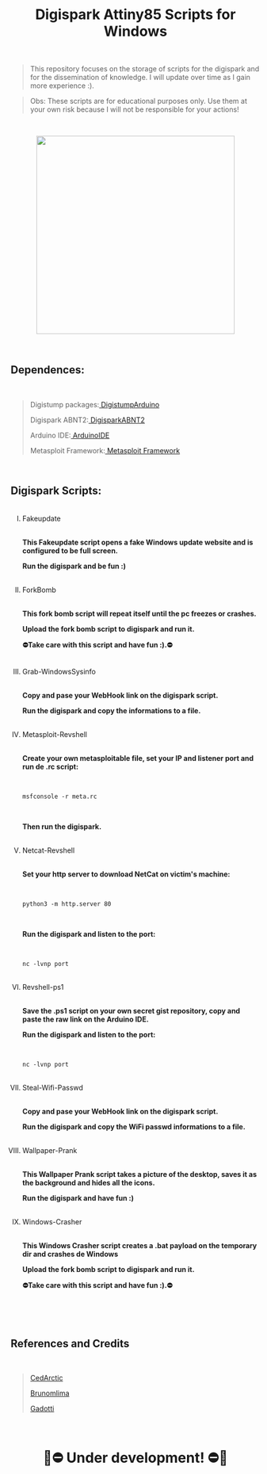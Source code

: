 <h1 align="center">Digispark Attiny85 Scripts for Windows</h1>

<br>

>This repository focuses on the storage of scripts for the digispark and for the dissemination of knowledge. I will update over time as I gain more experience :).
>

>
>Obs: These scripts are for educational purposes only. Use them at your own risk because I will not be responsible for your actions!

<br>

<p align="center">
	<img width="400" height="400" src="https://github.com/EndlssNightmare/Digispark-scripts/assets/110058202/7cf31e71-e6ac-4a74-ac69-3762e93ea66f">
</p>

<br>

<body>
   <h2 align="left"> Dependences:</h2>

  <br>
  
  >Digistump packages:<a href="https://github.com/digistump/DigistumpArduino"> DigistumpArduino</a>
  >
  >
  >Digispark ABNT2:<a href="https://github.com/jcldf/digisparkABNT2" > DigisparkABNT2</a>
  >
  >
  >Arduino IDE:<a href="https://www.arduino.cc/en/software"> ArduinoIDE</a>
  >
  >
  >Metasploit Framework:<a href="https://www.metasploit.com"> Metasploit Framework</a>

  <br>

  <h2 align="left"> Digispark Scripts:</h2>
<ol type="I">

  <br>

  <li>Fakeupdate</li>

  <br>

  **This Fakeupdate script opens a fake Windows update website and is configured to be full screen.**

  **Run the digispark and be fun :)**

  <br>

  <li>ForkBomb</li>

  <br>

  **This fork bomb script will repeat itself until the pc freezes or crashes.**

  **Upload the fork bomb script to digispark and run it.**

  **⛔Take care with this script and have fun :).⛔**

  <br>

  <li>Grab-WindowsSysinfo</li>

  <br>

  **Copy and pase your WebHook link on the digispark script.**

  **Run the digispark and copy the informations to a file.**

  <br>

  <li>Metasploit-Revshell</li>

  <br>

  **Create your own metasploitable file, set your IP and listener port and  run de .rc script:**

  <br>

``` 
msfconsole -r meta.rc
```

  <br>

  **Then run the digispark.**

  <br>

  <li>Netcat-Revshell</li>

  <br>

  **Set your http server to download NetCat on victim's machine:**

  <br>

``` 
python3 -m http.server 80
```

  <br>

  **Run the digispark and listen to the port:**

  <br>

``` 
nc -lvnp port
```

  <br>

  <li>Revshell-ps1</li>

  <br>

  **Save the .ps1 script on your own secret gist repository, copy and paste the raw link on the Arduino IDE.**

  **Run the digispark and listen to the port:**

  <br>

``` 
nc -lvnp port
```

  <br>

  <li>Steal-Wifi-Passwd</li>

  <br>

  **Copy and pase your WebHook link on the digispark script.**

  **Run the digispark and copy the WiFi passwd informations to a file.**

  <br>

  <li>Wallpaper-Prank</li>
  
  <br>

  **This Wallpaper Prank script takes a picture of the desktop, saves it as the background and hides all the icons.**

  **Run the digispark and have fun :)**

  <br>
  
  <li>Windows-Crasher</li>
  
  <br>

  **This Windows Crasher script creates a .bat payload on the temporary dir and crashes de Windows**

  **Upload the fork bomb script to digispark and run it.**

  **⛔Take care with this script and have fun :).⛔**

  <br>

</ol>

  <br>

## References and Credits
  
  <br>

  ><a href="https://github.com/CedArctic/DigiSpark-Scripts"> CedArctic</a>
  >
  ><a href="https://github.com/brunomlima/Digispark"> Brunomlima</a>
  >
  ><a href="https://github.com/Gadotti/DigisparkScripts"> Gadotti</a>

  <br>

<h1 align="center">🚧⛔ Under development! ⛔🚧</h1>

</body>
</html>
